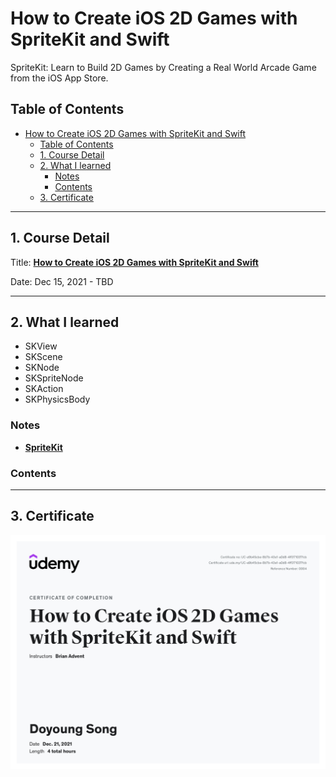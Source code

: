 # How to Create iOS 2D Games with SpriteKit and Swift

SpriteKit: Learn to Build 2D Games by Creating a Real World Arcade Game from the iOS App Store.

## Table of Contents

- [How to Create iOS 2D Games with SpriteKit and Swift](#how-to-create-ios-2d-games-with-spritekit-and-swift)
  - [Table of Contents](#table-of-contents)
  - [1. Course Detail](#1-course-detail)
  - [2. What I learned](#2-what-i-learned)
    - [Notes](#notes)
    - [Contents](#contents)
  - [3. Certificate](#3-certificate)

---

## 1. Course Detail

Title: [**How to Create iOS 2D Games with SpriteKit and Swift**](https://www.udemy.com/course/2d-games-with-spritekit/)

Date: Dec 15, 2021 - TBD

---

## 2. What I learned

- SKView
- SKScene
- SKNode
- SKSpriteNode
- SKAction
- SKPhysicsBody

### Notes

- [**SpriteKit**](https://www.notion.so/Xcode-df9d781ed36c457d8ee7a44824554359)

### Contents

---

## 3. Certificate

![Udemy Certificate](Certificate.jpg)
